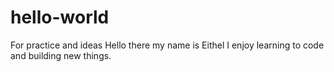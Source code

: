# hello-world
For practice and ideas
Hello there my name is Eithel 
I enjoy learning to code and building new things.
